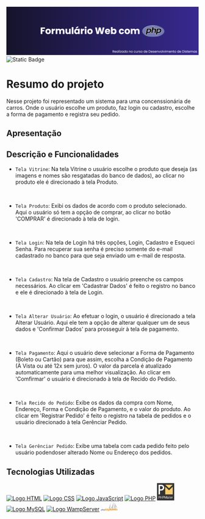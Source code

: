 <img src='formulario-loja/img/download-php.png' alt="Título README"></img>
![Static Badge](https://img.shields.io/badge/STATUS-FINALIZADO-%23291f6c)

<h1>Resumo do projeto</h1>

<p>Nesse projeto foi representado um sistema para uma concenssionária de carros. Onde o usuário escolhe um produto, faz login ou cadastro, escolhe a forma de pagamento e registra seu pedido.</p>

<h2>Apresentação</h2>

<h2>Descrição e Funcionalidades</h2>

- `Tela Vitrine`: Na tela Vitrine o usuário escolhe o produto que deseja (as imagens e nomes são resgatadas do banco de dados), ao clicar no produto ele é direcionado à tela Produto. 

<br>

- `Tela Produto`: Exibi os dados de acordo com o produto selecionado. Aqui o usuário só tem a opção de comprar, ao clicar no botão 'COMPRAR' é direcionado à tela de login. 


<br>

- `Tela Login`: Na tela de Login há três opções, Login, Cadastro e Esqueci Senha. Para recuperar sua senha é preciso somente do e-mail cadastrado no banco para que seja enviado um e-mail de resposta.

<br>

- `Tela Cadastro`: Na tela de Cadastro o usuário preenche os campos necessários. Ao clicar em 'Cadastrar Dados' é feito o registro no banco e ele é direcionado à tela de Login.

<br>

- `Tela Alterar Usuário`: Ao efetuar o login, o usuário é direcionado a tela Alterar Usuário. Aqui ele tem a opção de alterar qualquer um de seus dados e 'Confirmar Dados' para prosseguir à tela de pagamento.

<br>

- `Tela Pagamento`: Aqui o usuário deve selecionar a Forma de Pagamento (Boleto ou Cartão) para que assim, escolha a Condição de Pagamento (À Vista ou até 12x sem juros). O valor da parcela é atualizado automaticamente para uma melhor visualização. Ao clicar em 'Comfirmar' o usuário é direcionado à tela de Recido do Pedido.

<br>

- `Tela Recido do Pedido`: Exibe os dados da compra com Nome, Endereço, Forma e Condição de Pagamento, e o valor do produto. Ao clicar em 'Registrar Pedido' é feito o registro na tabela de pedidos e o usuário direcionado à tela Gerênciar Pedido.

<br>

- `Tela Gerênciar Pedido`: Exibe uma tabela com cada pedido feito pelo usuário podendoser alterado Nome ou Endereço dos pedidos.

<h2>Tecnologias Utilizadas</h2>

<div width='500px' height='70px'>
    <a href="https://pt.wikipedia.org/wiki/HTML5" target="_blank"><img width='45px' src="https://cdn.jsdelivr.net/gh/devicons/devicon/icons/html5/html5-original.svg" alt="Logo HTML"></img></a>  
    <a href="https://pt.wikipedia.org/wiki/Cascading_Style_Sheets" target="_blank"><img width='45px' src="https://cdn.jsdelivr.net/gh/devicons/devicon/icons/css3/css3-original.svg" alt="Logo CSS"></img></a>  
    <a href="https://pt.wikipedia.org/wiki/JavaScript" target="_blank"><img width='45px' src="https://cdn.jsdelivr.net/gh/devicons/devicon/icons/javascript/javascript-original.svg" alt="Logo JavaScript"></img></a> 
    <a href="https://www.php.net/" target="_blank"><img width='45px' src="https://cdn.jsdelivr.net/gh/devicons/devicon/icons/php/php-original.svg" alt="Logo PHP"></img></a> 
    <a href="https://github.com/PHPMailer/PHPMailer" target="_blank"><img width='45px' src="formulario-loja/img/phpmailer.png" alt="Logo PHPMailer"></img></a>
    <a href="https://www.mysql.com/" target="_blank"><img width='45px' src="https://cdn.jsdelivr.net/gh/devicons/devicon/icons/mysql/mysql-original-wordmark.svg" alt="Logo MySQL"></img></a>
    <a href="https://www.wampserver.com/en/" target="_blank"><img width='45px' src="https://upload.wikimedia.org/wikipedia/commons/thumb/f/f4/WampServer-logo.svg/1200px-WampServer-logo.svg.png" alt="Logo WampServer"></img></a>
    <a href="https://www.phpmyadmin.net/" target="_blank"><img width='45px' src="formulario-loja/img/PhpMyAdmin_logo.png" alt="Logo WampServer"></img></a>
</div>